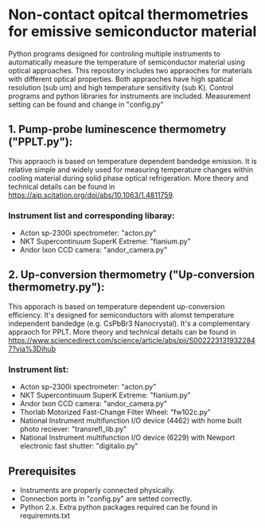 # **Non-contact opitcal thermometries for emissive semiconductor material**
Python programs designed for controling multiple instruments to automatically measure the temperature of semiconductor material using optical approaches. This repository includes two appraoches for materials with different optical properties. Both appraoches have high spatical resolution (sub um) and high temperature sensitivity (sub K). Control programs and python libraries for instruments are included. Measurement setting can be found and change in "config.py"

## 1. Pump-probe luminescence thermometry ("PPLT.py"):
This appraoch is based on temperature dependent bandedge emission. It is relative simple and widely used for measuring temperature changes within cooling material during solid phase optical refrigeration. More theory and technical details can be found in https://aip.scitation.org/doi/abs/10.1063/1.4811759. 

### Instrument list and corresponding libaray:
* Acton sp-2300i spectrometer: "acton.py"
* NKT Supercontinuum SuperK Extreme: "fianium.py"
* Andor Ixon CCD camera: "andor_camera.py"

## 2. Up-conversion thermometry ("Up-conversion thermometry.py"):
This apporach is based on temperature dependent up-conversion efficiency. It's designed for semiconductors with alomst temperature independent bandedge (e.g. CsPbBr3 Nanocrystal). It's a complementary appraoch for PPLT. More theory and technical details can be found in https://www.sciencedirect.com/science/article/abs/pii/S0022231319322847?via%3Dihub

### Instrument list:
* Acton sp-2300i spectrometer: "acton.py"
* NKT Supercontinuum SuperK Extreme: "fianium.py"
* Andor Ixon CCD camera: "andor_camera.py"
* Thorlab Motorized Fast-Change Filter Wheel: "fw102c.py"
* National Instrument multifunction I/O device (4462) with home built photo reciever: "transrefl_lib.py"
* National Instrument multifunction I/O device (6229) with Newport electronic fast shutter: "digitalio.py"

## **Prerequisites**
* Instruments are properly connected physically.
* Connection ports in "config.py" are setted correctly.
* Python 2.x. Extra python packages required can be found in requiremnts.txt     


